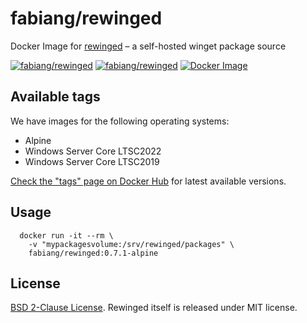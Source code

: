# fabiang/rewinged

Docker Image for [rewinged](https://github.com/jantari/rewinged) – a self-hosted winget package source

[![fabiang/rewinged](https://img.shields.io/docker/pulls/fabiang/rewinged.svg)](https://hub.docker.com/r/fabiang/rewinged)
[![fabiang/rewinged](https://badgen.net/github/license/fabiang/docker-rewinged)](https://github.com/fabiang/docker-rewinged)
[![Docker Image](https://github.com/fabiang/docker-rewinged/actions/workflows/docker.yml/badge.svg)](https://github.com/fabiang/docker-rewinged/actions/workflows/docker.yml)

## Available tags

We have images for the following operating systems:

* Alpine
* Windows Server Core LTSC2022
* Windows Server Core LTSC2019

[Check the "tags" page on Docker Hub](https://hub.docker.com/r/fabiang/rewinged/tags?page=1&ordering=name) for latest available versions.

## Usage

```
  docker run -it --rm \
    -v "mypackagesvolume:/srv/rewinged/packages" \
    fabiang/rewinged:0.7.1-alpine
```

## License

[BSD 2-Clause License](LICENSE). Rewinged itself is released under MIT license.
